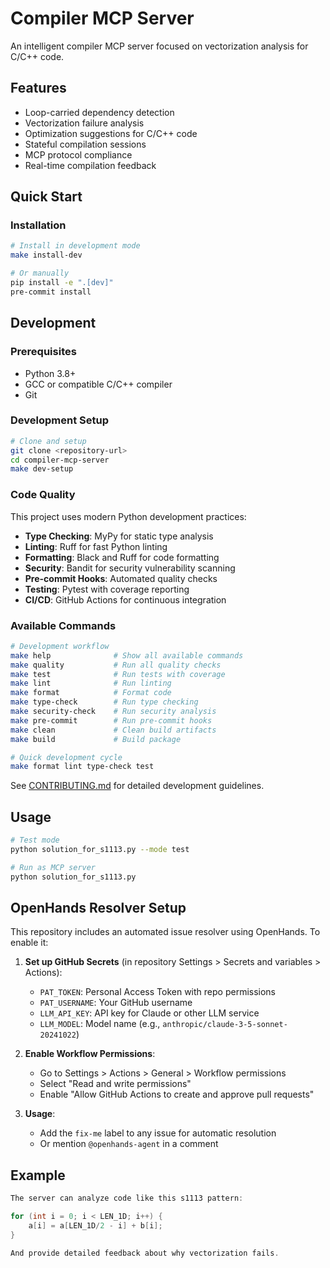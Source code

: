 # Compiler MCP Server

An intelligent compiler MCP server focused on vectorization analysis for C/C++ code.

## Features

- Loop-carried dependency detection
- Vectorization failure analysis
- Optimization suggestions for C/C++ code
- Stateful compilation sessions
- MCP protocol compliance
- Real-time compilation feedback

## Quick Start

### Installation

```bash
# Install in development mode
make install-dev

# Or manually
pip install -e ".[dev]"
pre-commit install
```

## Development

### Prerequisites

- Python 3.8+
- GCC or compatible C/C++ compiler
- Git

### Development Setup

```bash
# Clone and setup
git clone <repository-url>
cd compiler-mcp-server
make dev-setup
```

### Code Quality

This project uses modern Python development practices:

- **Type Checking**: MyPy for static type analysis
- **Linting**: Ruff for fast Python linting
- **Formatting**: Black and Ruff for code formatting
- **Security**: Bandit for security vulnerability scanning
- **Pre-commit Hooks**: Automated quality checks
- **Testing**: Pytest with coverage reporting
- **CI/CD**: GitHub Actions for continuous integration

### Available Commands

```bash
# Development workflow
make help              # Show all available commands
make quality           # Run all quality checks
make test              # Run tests with coverage
make lint              # Run linting
make format            # Format code
make type-check        # Run type checking
make security-check    # Run security analysis
make pre-commit        # Run pre-commit hooks
make clean             # Clean build artifacts
make build             # Build package

# Quick development cycle
make format lint type-check test
```

See [CONTRIBUTING.md](CONTRIBUTING.md) for detailed development guidelines.

## Usage

```bash
# Test mode
python solution_for_s1113.py --mode test

# Run as MCP server
python solution_for_s1113.py
```

## OpenHands Resolver Setup

This repository includes an automated issue resolver using OpenHands. To enable it:

1. **Set up GitHub Secrets** (in repository Settings > Secrets and variables > Actions):
   - `PAT_TOKEN`: Personal Access Token with repo permissions
   - `PAT_USERNAME`: Your GitHub username
   - `LLM_API_KEY`: API key for Claude or other LLM service
   - `LLM_MODEL`: Model name (e.g., `anthropic/claude-3-5-sonnet-20241022`)

2. **Enable Workflow Permissions**:
   - Go to Settings > Actions > General > Workflow permissions
   - Select "Read and write permissions"
   - Enable "Allow GitHub Actions to create and approve pull requests"

3. **Usage**:
   - Add the `fix-me` label to any issue for automatic resolution
   - Or mention `@openhands-agent` in a comment

## Example

```c
The server can analyze code like this s1113 pattern:

for (int i = 0; i < LEN_1D; i++) {
    a[i] = a[LEN_1D/2 - i] + b[i];
}

And provide detailed feedback about why vectorization fails.
```
